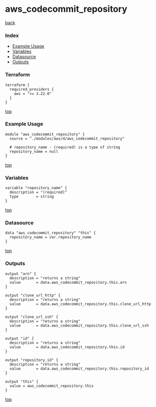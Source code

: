 # aws_codecommit_repository

[back](../aws.md)

### Index

- [Example Usage](#example-usage)
- [Variables](#variables)
- [Datasource](#datasource)
- [Outputs](#outputs)

### Terraform

```hcl
terraform {
  required_providers {
    aws = ">= 3.22.0"
  }
}
```

[top](#index)

### Example Usage

```hcl
module "aws_codecommit_repository" {
  source = "./modules/aws/d/aws_codecommit_repository"

  # repository_name - (required) is a type of string
  repository_name = null
}
```

[top](#index)

### Variables

```hcl
variable "repository_name" {
  description = "(required)"
  type        = string
}
```

[top](#index)

### Datasource

```hcl
data "aws_codecommit_repository" "this" {
  repository_name = var.repository_name
}
```

[top](#index)

### Outputs

```hcl
output "arn" {
  description = "returns a string"
  value       = data.aws_codecommit_repository.this.arn
}

output "clone_url_http" {
  description = "returns a string"
  value       = data.aws_codecommit_repository.this.clone_url_http
}

output "clone_url_ssh" {
  description = "returns a string"
  value       = data.aws_codecommit_repository.this.clone_url_ssh
}

output "id" {
  description = "returns a string"
  value       = data.aws_codecommit_repository.this.id
}

output "repository_id" {
  description = "returns a string"
  value       = data.aws_codecommit_repository.this.repository_id
}

output "this" {
  value = aws_codecommit_repository.this
}
```

[top](#index)